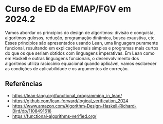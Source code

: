 
# Curso de ED da EMAP/FGV em 2024.2

Vamos abordar os princípios do design de algoritmos: divisão e
conquista, algoritmos gulosos, redução, programação dinâmica, busca
exaustiva, etc. Esses princípios são apresentados usando Lean, uma
linguagem puramente funcional, resultando em explicações mais simples
e programas mais curtos do que os que seriam obtidos com linguagens
imperativas. Em Lean como em Haskell e outras linguagens funcionais, o
desenvolvimento dos algoritmos utiliza raciocínio equacional quando
aplicável, vamos esclarecer as condições de aplicabilidade e os
argumentos de correção.

## Referências

- https://lean-lang.org/functional_programming_in_lean/
- https://github.com/lean-forward/logical_verification_2024
- https://www.amazon.com/Algorithm-Design-Haskell-Richard-Bird/dp/1108491618
- https://functional-algorithms-verified.org/


